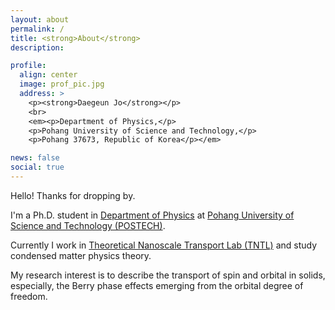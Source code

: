 ```yaml
---
layout: about
permalink: /
title: <strong>About</strong>
description: 

profile:
  align: center
  image: prof_pic.jpg
  address: >
    <p><strong>Daegeun Jo</strong></p>
    <br>
    <em><p>Department of Physics,</p>
    <p>Pohang University of Science and Technology,</p>
    <p>Pohang 37673, Republic of Korea</p></em>

news: false
social: true
---
```


Hello! Thanks for dropping by.

I'm a Ph.D. student in <a href="http://ph.postech.ac.kr/eng/main/main.php" target="_blank">Department of Physics</a> at <a href="http://www.postech.ac.kr" target="_blank">Pohang University of Science and Technology (POSTECH)</a>. 

Currently I work in <a href="https://sites.google.com/site/hwllab/" target="_blank">Theoretical Nanoscale Transport Lab (TNTL)</a> and study condensed matter physics theory. 

My research interest is to describe the transport of spin and orbital in solids, especially, the Berry phase effects emerging from the orbital degree of freedom. 
